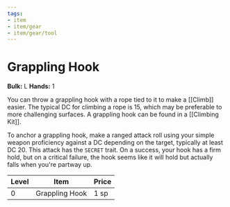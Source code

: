```yaml
---
tags:
- item
- item/gear
- item/gear/tool
---
```

# Grappling Hook

**Bulk:** L
**Hands:** 1

You can throw a grappling hook with a rope tied to it to make a [[Climb]] easier. The typical DC for climbing a rope is 15, which may be preferable to more challenging surfaces.
A grappling hook can be found in a [[Climbing Kit]].

To anchor a grappling hook, make a ranged attack roll using your simple weapon proficiency against a DC depending on the target, typically at least DC 20. This attack has the `SECRET` trait. 
On a success, your hook has a firm hold, but on a critical failure, the hook seems like it will hold but actually falls when you're partway up.

| **Level** | **Item**       | **Price** |
| --------- | -------------- | --------- |
| 0         | Grappling Hook | 1 sp      |
